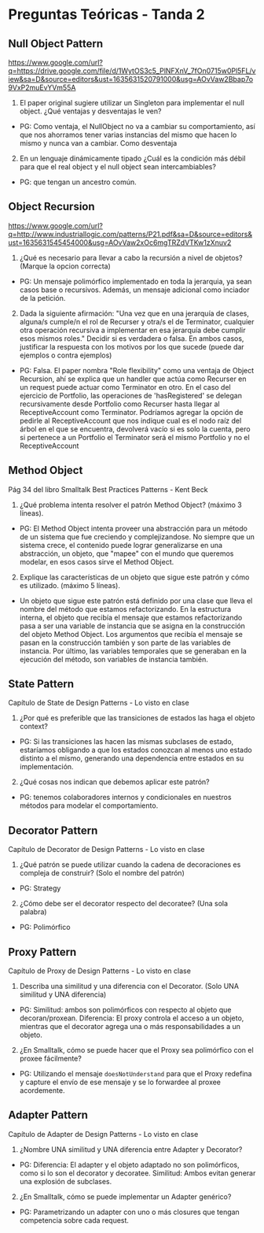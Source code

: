 # Preguntas Teóricas - Tanda 2

## Null Object Pattern

https://www.google.com/url?q=https://drive.google.com/file/d/1WytOS3c5_PlNFXnV_7fOn0715w0Pl5FL/view&sa=D&source=editors&ust=1635631520791000&usg=AOvVaw2Bbap7o9VxP2muEvYVm55A

1. El paper original sugiere utilizar un Singleton para implementar el null object. ¿Qué ventajas y desventajas le ven?

* PG: Como ventaja, el NullObject no va a cambiar su comportamiento, así que nos ahorramos tener varias instancias del mismo que hacen lo mismo y nunca van a cambiar. Como desventaja

2. En un lenguaje dinámicamente tipado ¿Cuál es la condición más débil para que el real object y el null object sean intercambiables?

* PG: que tengan un ancestro común.


## Object Recursion

https://www.google.com/url?q=http://www.industriallogic.com/patterns/P21.pdf&sa=D&source=editors&ust=1635631545454000&usg=AOvVaw2xOc6mgTRZdVTKw1zXnuv2

1. ¿Qué es necesario para llevar a cabo la recursión a nivel de objetos? (Marque la opcion correcta)

* PG: Un mensaje polimórfico implementado en toda la jerarquia, ya sean casos base o recursivos. Además, un mensaje adicional como inciador de la petición.

2. Dada la siguiente afirmación: "Una vez que en una jerarquía de clases, alguna/s cumple/n el rol de Recurser y otra/s el de Terminator, cualquier otra operación recursiva a implementar en esa jerarquía debe cumplir esos mismos roles." Decidir si es verdadera o falsa. En ambos casos, justificar la respuesta con los motivos por los que sucede (puede dar ejemplos o contra ejemplos)

* PG: Falsa. El paper nombra "Role flexibility" como una ventaja de Object Recursion, ahí se explica que un handler que actúa como Recurser en un request puede actuar como Terminator en otro. En el caso del ejercicio de Portfolio, las operaciones de 'hasRegistered' se delegan recursivamente desde Portfolio como Recurser hasta llegar al ReceptiveAccount como Terminator. Podríamos agregar la opción de pedirle al ReceptiveAccount que nos indique cual es el nodo raíz del árbol en el que se encuentra, devolverá vacío si es solo la cuenta, pero si pertenece a un Portfolio el Terminator será el mismo Portfolio y no el ReceptiveAccount


## Method Object

Pág 34 del libro Smalltalk Best Practices Patterns - Kent Beck

1. ¿Qué problema intenta resolver el patrón Method Object? (máximo 3 líneas).

* PG: El Method Object intenta proveer una abstracción para un método de un sistema que fue creciendo y complejizandose. No siempre que un sistema crece, el contenido puede lograr generalizarse en una abstracción, un objeto, que "mapee" con el mundo que queremos modelar, en esos casos sirve el Method Object.

2. Explique las características de un objeto que sigue este patrón y cómo es utilizado. (máximo 5 líneas).

* Un objeto que sigue este patrón está definido por una clase que lleva el nombre del método que estamos refactorizando. En la estructura interna, el objeto que recibía el mensaje que estamos refactorizando pasa a ser una variable de instancia que se asigna en la construcción del objeto Method Object. Los argumentos que recibía el mensaje se pasan en la construcción también y son parte de las variables de instancia. Por último, las variables temporales que se generaban en la ejecución del método, son variables de instancia también.


## State Pattern

Capítulo de State de Design Patterns - Lo visto en clase

1. ¿Por qué es preferible que las transiciones de estados las haga el objeto context?

* PG: Si las transiciones las hacen las mismas subclases de estado, estaríamos obligando a que los estados conozcan al menos uno estado distinto a el mismo, generando una dependencia entre estados en su implementación.

2. ¿Qué cosas nos indican que debemos aplicar este patrón?

* PG: tenemos colaboradores internos y condicionales en nuestros métodos para modelar el comportamiento.


## Decorator Pattern

Capítulo de Decorator de Design Patterns - Lo visto en clase

1. ¿Qué patrón se puede utilizar cuando la cadena de decoraciones es compleja de construir? (Solo el nombre del patrón)

* PG: Strategy

2. ¿Cómo debe ser el decorator respecto del decoratee? (Una sola palabra)

* PG: Polimórfico


## Proxy Pattern

Capítulo de Proxy de Design Patterns - Lo visto en clase

1. Describa una similitud y una diferencia con el Decorator. (Solo UNA similitud y UNA diferencia)

* PG: Similitud: ambos son polimórficos con respecto al objeto que decoran/proxean. Diferencia: El proxy controla el acceso a un objeto, mientras que el decorator agrega una o más responsabilidades a un objeto.

2. ¿En Smalltalk, cómo se puede hacer que el Proxy sea polimórfico con el proxee fácilmente?

* PG: Utilizando el mensaje `doesNotUnderstand` para que el Proxy redefina y capture el envío de ese mensaje y se lo forwardee al proxee acordemente.


## Adapter Pattern

Capítulo de Adapter de Design Patterns - Lo visto en clase

1. ¿Nombre UNA similitud y UNA diferencia entre Adapter y Decorator?

* PG: Diferencia: El adapter y el objeto adaptado no son polimórficos, como si lo son el decorator y decoratee. Similitud: Ambos evitan generar una explosión de subclases.

2. ¿En Smalltalk, cómo se puede implementar un Adapter genérico?

* PG: Parametrizando un adapter con uno o más closures que tengan competencia sobre cada request.
